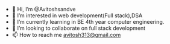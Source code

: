 - 👋 Hi, I’m @Avitoshsandve
- 👀 I’m interested in web development(Full stack),DSA
- 🌱 I’m currently learning in BE 4th year computer engineering.
- 💞️ I’m looking to collaborate on full stack development
- 📫 How to reach me avitosh313@gmail.com

<!---
Avitoshsandve/Avitoshsandve is a ✨ special ✨ repository because its `README.md` (this file) appears on your GitHub profile.
You can click the Preview link to take a look at your changes.
--->
